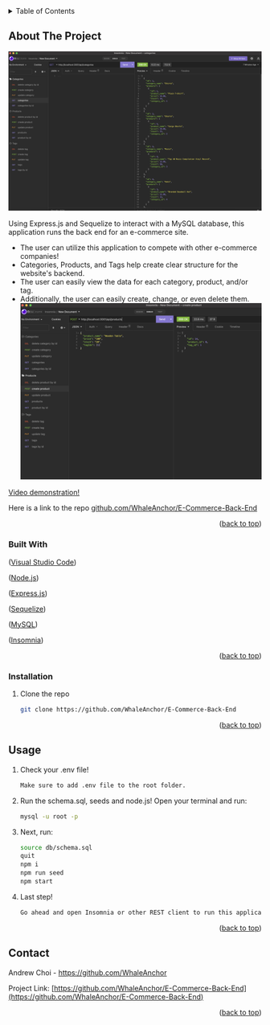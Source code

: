 <div id="top"></div>

<!-- TABLE OF CONTENTS -->
<details>
  <summary>Table of Contents</summary>
  <ol>
    <li>
      <a href="#about-the-project">E-Commerce Back End</a>
      <ul>
        <li><a href="#built-with">Built With</a></li>
      </ul>
    </li>
     <li>
      <a href="#getting-started">Getting Started</a>
      <ul>
        <li><a href="#installation">Installation</a></li>
      </ul>
    </li>
    <li><a href="#usage">Usage</a></li>
    <li><a href="#contact">Contact</a></li>
  </ol>
</details>



<!-- ABOUT THE PROJECT -->
## About The Project

![E-Commerce Back End](/images/screenshot1.png "Image of application on Insomnia") 

Using Express.js and Sequelize to interact with a MySQL database, this application runs the back end for an e-commerce site. 
* The user can utilize this application to compete with other e-commerce companies!
* Categories, Products, and Tags help create clear structure for the website's backend. 
* The user can easily view the data for each category, product, and/or tag.
* Additionally, the user can easily create, change, or even delete them.
![E-Commerce Back End](/images/screenshot2.png "More images of the application") 

<a href="https://drive.google.com/file/d/15TLuvIp5VH9gJSuehKIkxi6HF6S_69K-/view">Video demonstration! </a>

Here is a link to the repo <a href="https://github.com/WhaleAnchor/E-Commerce-Back-End">github.com/WhaleAnchor/E-Commerce-Back-End</a>

<p align="right">(<a href="#top">back to top</a>)</p>



### Built With

<p align ="left">(<a href="https://visualstudio.microsoft.com/">Visual Studio Code</a>)</p>
<p align ="left">(<a href="https://nodejs.org/en/">Node.js</a>)</p>
<p align ="left">(<a href="https://expressjs.com/">Express.js</a>)</p>
<p align ="left">(<a href="https://sequelize.org/">Sequelize</a>)</p>
<p align ="left">(<a href="https://www.mysql.com/">MySQL</a>)</p>
<p align ="left">(<a href="https://insomnia.rest/">Insomnia</a>)</p>

<p align="right">(<a href="#top">back to top</a>)</p>



<!-- GETTING STARTED -->

### Installation

1. Clone the repo
   ```sh
   git clone https://github.com/WhaleAnchor/E-Commerce-Back-End
   ```

<p align="right">(<a href="#top">back to top</a>)</p>



<!-- USAGE EXAMPLES -->
## Usage

1. Check your .env file!
   ```sh
   Make sure to add .env file to the root folder.
   ```
2. Run the schema.sql, seeds and node.js! Open your terminal and run:
   ```sh
   mysql -u root -p
   ```
3. Next, run:
   ```sh
   source db/schema.sql
   quit
   npm i
   npm run seed
   npm start
   ```
4. Last step!
   ```sh
   Go ahead and open Insomnia or other REST client to run this application.
   ```

<p align="right">(<a href="#top">back to top</a>)</p>


<!-- CONTACT -->
## Contact

Andrew Choi - https://github.com/WhaleAnchor

Project Link: [https://github.com/WhaleAnchor/E-Commerce-Back-End](https://github.com/WhaleAnchor/E-Commerce-Back-End)

<p align="right">(<a href="#top">back to top</a>)</p>




